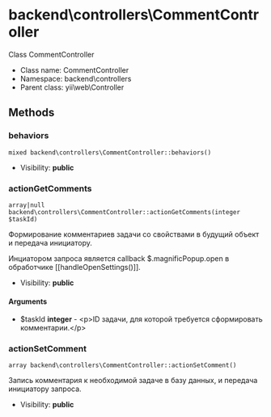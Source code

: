 backend\controllers\CommentController
===============

Class CommentController




* Class name: CommentController
* Namespace: backend\controllers
* Parent class: yii\web\Controller







Methods
-------


### behaviors

    mixed backend\controllers\CommentController::behaviors()





* Visibility: **public**




### actionGetComments

    array|null backend\controllers\CommentController::actionGetComments(integer $taskId)

Формирование комментариев задачи со свойствами в будущий объект и передача инициатору.

Инциатором запроса является callback $.magnificPopup.open в обработчике [[handleOpenSettings()]].

* Visibility: **public**


#### Arguments
* $taskId **integer** - &lt;p&gt;ID задачи, для которой требуется сформировать комментарии.&lt;/p&gt;



### actionSetComment

    array backend\controllers\CommentController::actionSetComment()

Запись комментария к необходимой задаче в базу данных, и передача инициатору запроса.



* Visibility: **public**


